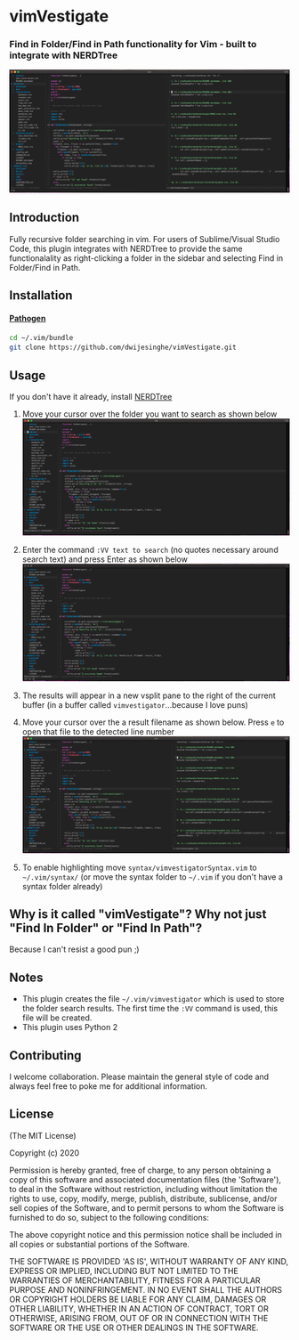 # vimVestigate
### Find in Folder/Find in Path functionality for Vim - built to integrate with NERDTree
![Screenshot](https://github.com/dwijesinghe/vimvestigate/raw/master/screenshots/VimVestigateResult.png)

## Introduction
Fully recursive folder searching in vim. For users of Sublime/Visual Studio Code, this plugin integrates with NERDTree to provide the same functionalality as right-clicking a folder in the sidebar and selecting Find in Folder/Find in Path.

## Installation

#### [Pathogen](https://github.com/tpope/vim-pathogen)

```sh
cd ~/.vim/bundle
git clone https://github.com/dwijesinghe/vimVestigate.git
```

## Usage
If you don't have it already, install [NERDTree](https://github.com/preservim/nerdtree)

1. Move your cursor over the folder you want to search as shown below
![Screenshot](https://github.com/dwijesinghe/vimvestigate/raw/master/screenshots/VimVestigateStart.png)

2. Enter the command `:VV text to search` (no quotes necessary around search text) and press Enter as shown below
![Screenshot](https://github.com/dwijesinghe/vimvestigate/raw/master/screenshots/VimVestigateCommand.png)

3. The results will appear in a new vsplit pane to the right of the current buffer (in a buffer called `vimvestigator`...because I love puns)

4. Move your cursor over the a result filename as shown below. Press `e` to open that file to the detected line number
![Screenshot](https://github.com/dwijesinghe/vimvestigate/raw/master/screenshots/VimVestigateResult.png)

5. To enable highlighting move `syntax/vimvestigatorSyntax.vim` to `~/.vim/syntax/` (or move the syntax folder to `~/.vim` if you don't have a syntax folder already)

## Why is it called "vimVestigate"? Why not just "Find In Folder" or "Find In Path"?
Because I can't resist a good pun ;)

## Notes
* This plugin creates the file `~/.vim/vimvestigator` which is used to store the folder search results. The first time the `:VV` command is used, this file will be created.
* This plugin uses Python 2

## Contributing
I welcome collaboration. Please maintain the general style of code and always feel free to poke me for additional information.


## License 

(The MIT License)

Copyright (c) 2020

Permission is hereby granted, free of charge, to any person obtaining
a copy of this software and associated documentation files (the
'Software'), to deal in the Software without restriction, including
without limitation the rights to use, copy, modify, merge, publish,
distribute, sublicense, and/or sell copies of the Software, and to
permit persons to whom the Software is furnished to do so, subject to
the following conditions:

The above copyright notice and this permission notice shall be
included in all copies or substantial portions of the Software.

THE SOFTWARE IS PROVIDED 'AS IS', WITHOUT WARRANTY OF ANY KIND,
EXPRESS OR IMPLIED, INCLUDING BUT NOT LIMITED TO THE WARRANTIES OF
MERCHANTABILITY, FITNESS FOR A PARTICULAR PURPOSE AND NONINFRINGEMENT.
IN NO EVENT SHALL THE AUTHORS OR COPYRIGHT HOLDERS BE LIABLE FOR ANY
CLAIM, DAMAGES OR OTHER LIABILITY, WHETHER IN AN ACTION OF CONTRACT,
TORT OR OTHERWISE, ARISING FROM, OUT OF OR IN CONNECTION WITH THE
SOFTWARE OR THE USE OR OTHER DEALINGS IN THE SOFTWARE.
